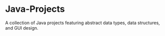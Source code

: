 # Java-Projects
A collection of Java projects featuring abstract data types, data structures, and GUI design.
